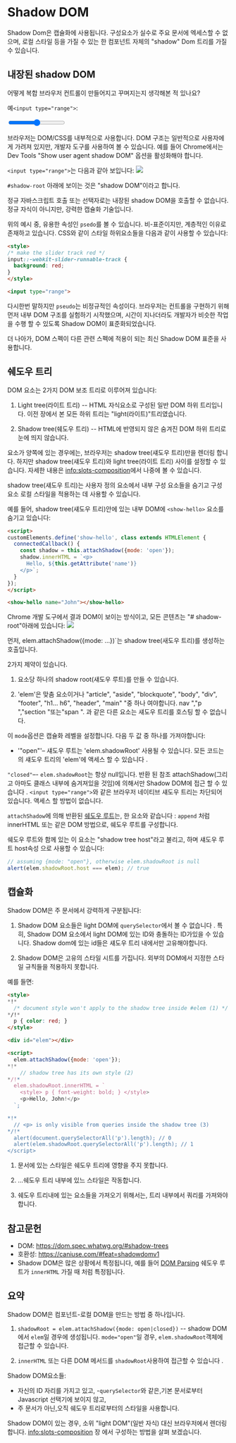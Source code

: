 # Shadow DOM

<!-- Shadow DOM serves for encapsulation. It allows a component to have its very own "shadow" DOM tree, that can't be accidentally accessed from the main document, may have local style rules, and more. -->
Shadow Dom은 캡슐화에 사용됩니다. 구성요소가 실수로 주요 문서에 엑세스할 수 없으며, 로컬 스타일 등을 가질 수 있는 한 컴포넌트 자체의 "shadow" Dom 트리를 가질 수 있습니다.
## 내장된 shadow DOM

<!-- Did you ever think how complex browser controls are created and styled? -->
어떻게 복합 브라우저 컨트롤이 만들어지고 꾸며지는지 생각해본 적 있나요?
<!-- Such as `<input type="range">`: -->
예`<input type="range">`:
<p>
<input type="range">
</p>

<!-- The browser uses DOM/CSS internally to draw them. That DOM structure is normally hidden from us, but we can see it in developer tools. E.g. in Chrome, we need to enable in Dev Tools "Show user agent shadow DOM" option. -->
브라우저는 DOM/CSS를 내부적으로 사용합니다. DOM 구조는 일반적으로 사용자에게 가려져 있지만, 개발자 도구를 사용하여 볼 수 있습니다. 예를 들어 Chrome에서는 Dev Tools "Show user agent shadow DOM" 옵션을 활성화해야 합니다.
<!-- Then `<input type="range">` looks like this: -->
`<input type="range">`는 다음과 같아 보입니다:
![](shadow-dom-range.png)

<!-- What you see under `#shadow-root` is called "shadow DOM". -->
`#shadow-root` 아래에 보이는 것은 "shadow DOM"이라고 합니다.
<!-- We can't get built-in shadow DOM elements by regular JavaScript calls or selectors. These are not regular children, but a powerful encapsulation technique. -->
정규 자바스크립트 호출 또는 선택자로는 내장된 shadow DOM을 호출할 수 없습니다. 정규 자식이 아니지만, 강력한 캡슐화 기술입니다.
<!-- In the example above, we can see a useful attribute `pseudo`. It's non-standard, exists for historical reasons. We can use it style subelements with CSS, like this: -->
위의 예시 중, 유용한 속성인 `psedo`를 볼 수 있습니다. 비-표준이지만, 계층적인 이유로 존재하고 있습니다. CSS와 같이 스타일 하위요소들을 다음과 같이 사용할 수 있습니다: 
```html run autorun
<style>
/* make the slider track red */
input::-webkit-slider-runnable-track {
  background: red; 
}
</style>

<input type="range">
```

<!-- Once again, `pseudo` is a non-standard attribute. Chronologically, browsers first started to experiment with internal DOM structures to implement controls, and then, after time, shadow DOM was standardized to allow us, developers, to do the similar thing. -->
다시한번 말하지만 `pseudo`는 비정규적인 속성이다. 브라우저는 컨트롤을 구현하기 위해 먼저 내부 DOM 구조를 실험하기 시작했으며, 시간이 지나더라도 개발자가 비슷한 작업을 수행 할 수 있도록 Shadow DOM이 표준화되었습니다. 

<!-- Further on, we'll use the modern shadow DOM standard, covered by [DOM spec](https://dom.spec.whatwg.org/#shadow-trees) other related specifications. -->
더 나아가, DOM 스펙이 다른 관련 스펙에 적용이 되는 최신 Shadow DOM 표준을 사용합니다.
## 쉐도우 트리

<!-- A DOM element can have two types of DOM subtrees: -->
DOM 요소는 2가지 DOM 보조 트리로 이루어져 있습니다:
<!-- 1. Light tree -- a regular DOM subtree, made of HTML children. All subtrees that we've seen in previous chapters were "light". -->
1. Light tree(라이트 트리) -- HTML 자식요소로 구성된 일반 DOM 하위 트리입니다. 이전 장에서 본 모든 하위 트리는 "light(라이트)"트리였습니다.
<!-- 2. Shadow tree -- a hidden DOM subtree, not reflected in HTML, hidden from prying eyes. -->
2. Shadow tree(쉐도우 트리) -- HTML에 반영되지 않은 숨겨진 DOM 하위 트리로 눈에 띄지 않습니다. 
<!-- If an element has both, then the browser renders only the shadow tree. But we can setup a kind of composition between shadow and light trees as well. We'll see the details later in the chapter <info:slots-composition>. -->
요소가 양쪽에 있는 경우에는, 브라우저는 shadow tree(섀도우 트리)만을 렌더링 합니다. 하지만 shadow tree(섀도우 트리)와 light tree(라이트 트리) 사이를 설정할 수 있습니다. 자세한 내용은 <info:slots-composition>에서 나중에 볼 수 있습니다. 
<!-- Shadow tree can be used in Custom Elements to hide component internals and apply component-local styles. -->
shadow tree(섀도우 트리)는 사용자 정의 요소에서 내부 구성 요소들을 숨기고 구성 요소 로컬 스타일을 적용하는 데 사용할 수 있습니다.
<!-- For example, this `<show-hello>` element hides its internal DOM in shadow tree: -->
예를 들어, shadow tree(섀도우 트리)안에 있는 내부 DOM에 `<show-hello>` 요소를 숨기고 있습니다:
```html run autorun height=60
<script>
customElements.define('show-hello', class extends HTMLElement {
  connectedCallback() {
    const shadow = this.attachShadow({mode: 'open'});
    shadow.innerHTML = `<p>
      Hello, ${this.getAttribute('name')}
    </p>`;
  }  
});
</script>

<show-hello name="John"></show-hello>
```

<!-- That's how the resulting DOM looks in Chrome dev tools, all the content is under "#shadow-root": -->
Chrome 개발 도구에서 결과 DOM이 보이는 방식이고, 모든 콘텐츠는 "# shadow-root"아래에 있습니다:
![](shadow-dom-say-hello.png)

<!-- First, the call to `elem.attachShadow({mode: …})` creates a shadow tree. -->
먼저, elem.attachShadow({mode: …})`는 shadow tree(새도우 트리)를 생성하는 호출입니다.
<!-- There are two limitations: -->
2가지 제약이 있습니다. 
<!-- 1. We can create only one shadow root per element. -->
1. 요소당 하나의 shadow root(섀도우 루트)를 만들 수 있습니다.
<!-- 2. The `elem` must be either a custom element, or one of: "article", "aside", "blockquote", "body", "div", "footer", "h1..h6", "header", "main" "nav", "p", "section", or "span". Other elements, like `<img>`, can't host shadow tree. -->
2. 'elem'은 맞춤 요소이거나 "article", "aside", "blockquote", "body", "div", "footer", "h1… h6", "header", "main" "중 하나 여야합니다. nav ","p ","section "또는"span ". 과 같은 다른 요소는 <img>섀도우 트리를 호스팅 할 수 없습니다.
<!-- The `mode` option sets the encapsulation level. It must have any of two values:
- `"open"` -- the shadow root is available as `elem.shadowRoot`.
    Any code is able to access the shadow tree of `elem`.   -->
이 `mode`옵션은 캡슐화 레벨을 설정합니다. 다음 두 값 중 하나를 가져야합니다:
- '"open"'– 섀도우 루트는 'elem.shadowRoot' 사용될 수 있습니다.
모든 코드는의 섀도우 트리의 'elem'에 액세스 할 수 있습니다 .  
<!-- - `"closed"` -- `elem.shadowRoot` is always `null`. -->
`"closed"`–- `elem.shadowRoot`는 항상 null입니다.
    <!-- We can only access the shadow DOM by the reference returned by `attachShadow` (and probably hidden inside a class). Browser-native shadow trees, such as  `<input type="range">`, are closed. There's no way to access them. -->
반환 된 참조 attachShadow(그리고 아마도 클래스 내부에 숨겨져있을 것임)에 의해서만 Shadow DOM에 접근 할 수 있습니다 . `<input type="range">`와 같은 브라우저 네이티브 섀도우 트리는 차단되어 있습니다. 액세스 할 방법이 없습니다.
<!-- The [shadow root](https://dom.spec.whatwg.org/#shadowroot), returned by `attachShadow`, is like an element: we can use `innerHTML` or DOM methods, such as `append`, to populate it. -->
`attachShadow`에 의해 반환된 [쉐도우 루트](https://dom.spec.whatwg.org/#shadowroot)는, 한 요소와 같습니다 :  `append` 처럼 innerHTML 또는 같은 DOM 방법으로,  쉐도우 루트를 구성합니다.
<!-- The element with a shadow root is called a "shadow tree host", and is available as the shadow root `host` property: -->
쉐도우 루트와 함께 있는 이 요소는 "shadow tree host"라고 불리고, 하며 섀도우 루트 host속성 으로 사용할 수 있습니다:
```js
// assuming {mode: "open"}, otherwise elem.shadowRoot is null
alert(elem.shadowRoot.host === elem); // true
```

## 캡슐화

<!-- Shadow DOM is strongly delimited from the main document: -->
Shadow DOM은 주 문서에서 강력하게 구분됩니다:
<!-- 1. Shadow DOM elements are not visible to `querySelector` from the light DOM. In particular,  Shadow DOM elements may have ids that conflict with those in the light DOM. They must be unique only within the shadow tree. -->
1. Shadow DOM 요소들은 light DOM에 `querySelector`에서 볼 수 없습니다 . 특히, Shadow DOM 요소에서 light DOM에 있는 ID와 충돌하는 ID가있을 수 있습니다. Shadow dom에 있는 id들은 섀도우 트리 내에서만 고유해야합니다.
<!-- 2. Shadow DOM has own stylesheets. Style rules from the outer DOM don't get applied. -->
2. Shadow DOM은 고유의 스타일 시트를 가집니다. 외부의 DOM에서 지정한 스타일 규칙들을 적용하지 못합니다.
<!-- For example: -->
예를 들면:
```html run untrusted height=40
<style>
*!*
  /* document style won't apply to the shadow tree inside #elem (1) */
*/!*
  p { color: red; }
</style>

<div id="elem"></div>

<script>
  elem.attachShadow({mode: 'open'});
*!*
    // shadow tree has its own style (2)
*/!*
  elem.shadowRoot.innerHTML = `
    <style> p { font-weight: bold; } </style>
    <p>Hello, John!</p>
  `;

*!*
  // <p> is only visible from queries inside the shadow tree (3)
*/!*
  alert(document.querySelectorAll('p').length); // 0
  alert(elem.shadowRoot.querySelectorAll('p').length); // 1
</script>  
```

<!-- 1. The style from the document does not affect the shadow tree. -->
1. 문서에 있는 스타일은 쉐도우 트리에 영향을 주지 못합니다.
<!-- 2. ...But the style from the inside works. -->
2. ...쉐도우 트리 내부에 있느 스타일은 작동합니다.
<!-- 3. To get elements in shadow tree, we must query from inside the tree. -->
3. 쉐도우 트리내에 있는 요소들을 가져오기 위해서는, 트리 내부에서 쿼리를 가져와야합니다.
## 참고문헌

- DOM: <https://dom.spec.whatwg.org/#shadow-trees>
- 호환성: <https://caniuse.com/#feat=shadowdomv1>
- Shadow DOM은 많은 상황에서 특정됩니다, 예를 들어 [DOM Parsing](https://w3c.github.io/DOM-Parsing/#the-innerhtml-mixin) 쉐도우 루트가 `innerHTML` 가질 때 처럼 특정됩니다.


## 요약

<!-- Shadow DOM is a way to create a component-local DOM. -->
Shadow DOM은 컴포넌트-로컬 DOM을 만드는 방법 중 하나입니다.
<!-- 1. `shadowRoot = elem.attachShadow({mode: open|closed})` -- creates shadow DOM for `elem`. If `mode="open"`, then it's accessible as `elem.shadowRoot` property. -->
1. `shadowRoot = elem.attachShadow({mode: open|closed})` -- shadow DOM에서 `elem`일 경우에 생성됩니다. `mode="open"`일 경우, `elem.shadowRoot`객체에 접근할 수 있습니다. 
<!-- 2. We can populate `shadowRoot` using `innerHTML` or other DOM methods. -->
2. `innerHTML` 또는 다른 DOM 메서드를 `shadowRoot`사용하여 접근할 수 있습니다 .
<!-- Shadow DOM elements:
- Have their own ids space,
- Invisible to JavaScript selectors from the main document, such as `querySelector`,
- Use styles only from the shadow tree, not from the main document. -->
Shadow DOM요소들:
- 자신의 ID 자리를 가지고 있고,
-`querySelector`와 같은,기본 문서로부터 Javascript 선택기에 보이지 않고,
- 주 문서가 아닌,오직 쉐도우 트리로부터의 스타일을 사용합니다.
<!-- Shadow DOM, if exists, is rendered by the browser instead of so-called "light DOM" (regular children). In the chapter <info:slots-composition> we'll see how to compose them. -->
Shadow DOM이 있는 경우, 소위 "light DOM"(일반 자식) 대신 브라우저에서 렌더링합니다. <info:slots-composition> 장 에서 구성하는 방법을 살펴 보겠습니다.